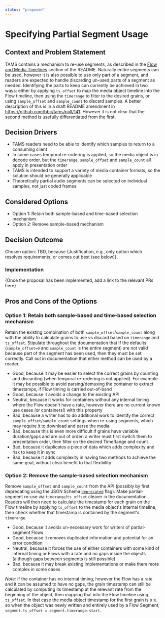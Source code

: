 ```yaml
---
status: "proposed"
---
```

# Specifying Partial Segment Usage

## Context and Problem Statement

TAMS contains a mechanism to re-use segments, as described in the [Flow and Media Timelines](https://github.com/bbc/tams/blob/9125165/README.md#flow-and-media-timelines) section of the README.
Naturally entire segments can be used, however it is also possible to use only part of a segment, and readers are expected to handle discarding un-used parts of a segment as needed.
Identifying the parts to keep can currently be achieved in two ways: either by applying `ts_offset` to map the media object timeline into the Flow timeline, then using the `timerange` to filter to the desired grains, or using `sample_offset` and `sample_count` to discard samples.
A better description of this is in a draft README amendment in <https://github.com/bbc/tams/pull/141>.
However it is not clear that the second method is usefully differentiated from the first.

## Decision Drivers

* TAMS readers need to be able to identify which samples to return to a consuming client
* In some cases temporal re-ordering is applied, so the media object is in decode order, but the `timerange`, `sample_offset` and `sample_count` all apply in presentation order
* TAMS is intended to support a variety of media container formats, so the solution should be generally applicable
* Theoretically partial audio segments can be selected on individual samples, not just coded frames

## Considered Options

* Option 1: Retain both sample-based and time-based selection mechanism
* Option 2: Remove sample-based mechanism

## Decision Outcome

Chosen option: TBD, because
{Justification, e.g., only option which resolves requirements, or comes out best (see below)}.

### Implementation

{Once the proposal has been implemented, add a link to the relevant PRs here}

## Pros and Cons of the Options

### Option 1: Retain both sample-based and time-based selection mechanism

Retain the existing combination of both `sample_offset`/`sample_count` along with the ability to calculate grains to use vs discard based on `timerange` and `ts_offset`.
Stipulate throughout the documentation that if the defaults (`sample_offset=0` and `sample_count` is the entire segment) are not valid because part of the segment has been used, then they must be set correctly.
Call out in documentation that either method can be used by a reader.

* Good, because it may be easier to select the correct grains by counting and discarding (when temporal re-ordering is not applied).
  For example it may be possible to avoid parsing/demuxing the container to extract timestamps, if Flow timing is carried out-of-band
* Good, because it avoids a change to the existing API
* Neutral, because it works for containers without any internal timing where the Flow doesn't have a rate, however there are no current known use cases (or containers!) with this property
* Bad, because a writer has to do additional work to identify the correct `sample_offset`/`sample_count` settings when re-using segments, which may require it to download and parse the media
* Bad, because this is even more difficult if grains have variable duration/gaps and are out of order: a writer must first switch them to presentation order, then filter on the desired TimeRange and count
* Bad, because it duplicates a piece of data which adds complexity and risk to keep it in sync
* Bad, because it adds complexity in having two methods to achieve the same goal, without clear benefit to that flexibility

### Option 2: Remove the sample-based selection mechanism

Remove `sample_offset` and `sample_count` from the API (possibly by first deprecating using the JSON Schema [`deprecated`](https://json-schema.org/draft/2020-12/json-schema-validation#name-deprecated) flag).
Make partial-segment re-use via `timerange`/`ts_offset` clearer in the documentation.
Readers will then need to calculate the timestamp for each grain on the Flow timeline by applying `ts_offset` to the media object's internal timeline, then check whether that timestamp is contained by the segment's `timerange`.

* Good, because it avoids un-necessary work for writers of partial-segment Flows
* Good, because it removes duplicated information and potential for an error condition
* Neutral, because it forces the use of either containers with some kind of internal timing or Flows with a rate and no gaps inside the objects (although gaps between segments is still possible)
* Bad, because it may break existing implementations or make them more complex in some cases

_Note:_ if the container has no internal timing, however the Flow has a rate and it can be assumed to have no gaps, the grain timestamp can still be calculated by computing its timestamp at the relevant rate from the beginning of the object, then mapping that into the Flow timeline using `ts_offset`.
In that case the media object timestamp for the first grain is `0:0`, so when the object was newly written and entirely used by a Flow Segment, `segment.ts_offset = segment.timerange.start`.
